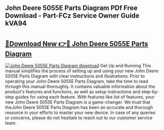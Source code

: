 ## John Deere 5055E Parts Diagram PDf Free Download - Part-FCz Service Owner Guide kVA94

# <h2><a href="http://dfok84b.blite.top/?on=John+Deere+5055E+Parts+Diagram">🔗Download New 👉🔴 John Deere 5055E Parts Diagram</a></h2>

[![John Deere 5055E Parts Diagram download](https://i.imgur.com/lujVjoI.png)](http://dfok84b.blite.top/?on=John+Deere+5055E+Parts+Diagram)
Get Up and Running This manual simplifies the process of setting up and using your new John Deere 5055E Parts Diagram with clear instructions and illustrations. Prior to operating your John Deere 5055E Parts Diagram, take the time to read through this manual thoroughly. It contains valuable information about the product's features and functions, as well as setup instructions and step-by-step guides for using each feature. With features like list of features, your new John Deere 5055E Parts Diagram is a game-changer. We trust that theJohn Deere 5055E Parts Diagram has been an accurate and thorough resource in your efforts to master your new device. In case of any queries or concerns, please do not hesitate to reach out to our customer service team.
